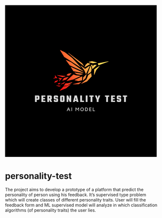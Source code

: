 # ![Logo](https://github.com/alyaa999/personality-test/blob/main/personality%20test.png)
# personality-test
The project aims to develop a prototype of a platform that  predict the personality of person using his feedback. It’s supervised type problem which will create classes of different personality traits. User will fill the feedback form and ML supervised model will analyze in which classification algorithms  (of personality traits) the user lies. 
